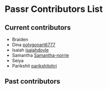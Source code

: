 # Passr Contributors List

## Current contributors

* Braiden 
* Dina [polygonart6777](https://github.com/polygonart6777)
* Isaiah [isaiahdoyle](https://github.com/isaiahdoyle)
* Samantha [Samantha-norrie](https://github.com/Samantha-norrie)
* Seiya
* Parikshit [parikshitohri](https://github.com/parikshitohri)


## Past contributors
